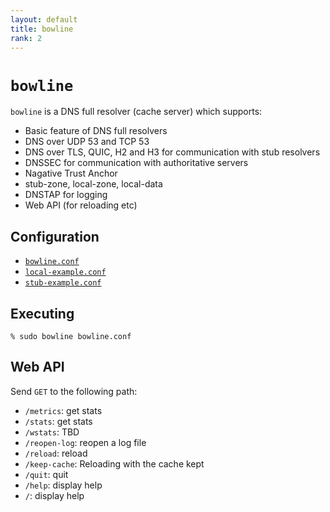 ```yaml
---
layout: default
title: bowline
rank: 2
---
```


# `bowline`

`bowline` is a DNS full resolver (cache server) which supports:

* Basic feature of DNS full resolvers
* DNS over UDP 53 and TCP 53
* DNS over TLS, QUIC, H2 and H3 for communication with stub resolvers
* DNSSEC for communication with authoritative servers
* Nagative Trust Anchor
* stub-zone, local-zone, local-data
* DNSTAP for logging
* Web API (for reloading etc)

## Configuration

* [`bowline.conf`](https://github.com/iijlab/dnsext/blob/main/dnsext-bowline/bowline/bowline.conf)
* [`local-example.conf`](https://github.com/iijlab/dnsext/blob/main/dnsext-bowline/bowline/local-example.conf)
* [`stub-example.conf`](https://github.com/iijlab/dnsext/blob/main/dnsext-bowline/bowline/stub-example.conf)

## Executing

```
% sudo bowline bowline.conf
```

## Web API

Send `GET` to the following path:

* `/metrics`: get stats
* `/stats`: get stats
* `/wstats`: TBD
* `/reopen-log`: reopen a log file
* `/reload`: reload
* `/keep-cache`: Reloading with the cache kept
* `/quit`: quit
* `/help`: display help
* `/`: display help
